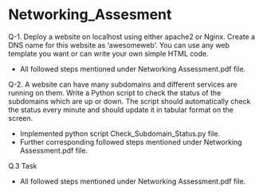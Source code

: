 # Networking_Assesment

Q-1. Deploy a website on localhost using either apache2 or Nginx. Create a DNS name for this website as ‘awesomeweb’. You can use any web template you want or can write your own simple HTML code. 

- All followed steps mentioned under Networking Assessment.pdf file.

Q-2. A website can have many subdomains and different services are running on them. Write a Python script to check the status of the subdomains which are up or down. The script should automatically check the status every minute and should update it in tabular format on the screen. 

- Implemented python script Check_Subdomain_Status.py file.
- Further corresponding followed steps mentioned under Networking Assessment.pdf file.

Q.3 Task

- All followed steps mentioned under Networking Assessment.pdf file.



